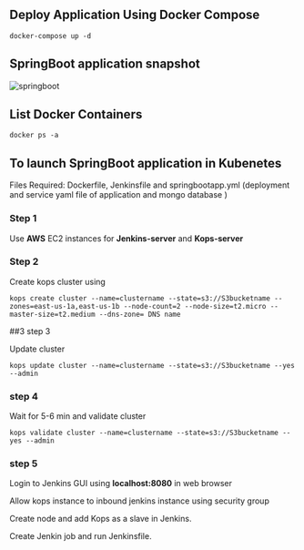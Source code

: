 
## Deploy Application Using Docker Compose 

```docker-compose 
docker-compose up -d 
```
## SpringBoot application snapshot
![springboot](https://user-images.githubusercontent.com/86631180/196008823-7b0e698d-7ab4-4cb9-a9ef-e56bf7e97638.png)

## List Docker Containers
```docker
docker ps -a
```

## To launch SpringBoot application in Kubenetes
Files Required: Dockerfile, Jenkinsfile and springbootapp.yml (deployment and service yaml file of application and mongo database )

### Step 1

Use **AWS** EC2 instances for **Jenkins-server** and **Kops-server**

### Step 2
Create kops cluster using 

```kops
kops create cluster --name=clustername --state=s3://S3bucketname --zones=east-us-1a,east-us-1b --node-count=2 --node-size=t2.micro --master-size=t2.medium --dns-zone= DNS name
```
##3 step 3

Update cluster

```kops
kops update cluster --name=clustername --state=s3://S3bucketname --yes --admin
```
### step 4

Wait for 5-6 min and validate cluster

```kops
kops validate cluster --name=clustername --state=s3://S3bucketname --yes --admin
```
### step 5

Login to Jenkins GUI using **localhost:8080** in web browser

Allow kops instance to inbound jenkins instance using security group

Create node and add Kops as a slave in Jenkins.

Create Jenkin job and run Jenkinsfile. 

